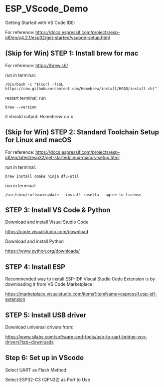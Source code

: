 # ESP_VScode_Demo

Getting Started with VS Code IDE: 

For reference: https://docs.espressif.com/projects/esp-idf/en/v4.2.1/esp32/get-started/vscode-setup.html

## (Skip for Win) STEP 1: Install brew for mac

For reference: https://brew.sh/

run in terminal: 

`/bin/bash -c "$(curl -fsSL https://raw.githubusercontent.com/Homebrew/install/HEAD/install.sh)"`

restart terminal, run

`brew --version`

it should output: Homebrew x.x.x

## (Skip for Win) STEP 2: Standard Toolchain Setup for Linux and macOS

For reference: https://docs.espressif.com/projects/esp-idf/en/latest/esp32/get-started/linux-macos-setup.html

run in terminal: 

`brew install cmake ninja dfu-util`

run in terminal: 

`/usr/sbin/softwareupdate --install-rosetta --agree-to-license`

## STEP 3: Install VS Code & Python

Download and install Visual Studio Code

https://code.visualstudio.com/download

Download and install Python

https://www.python.org/downloads/

## STEP 4: Install ESP 

Recommended way to install ESP-IDF Visual Studio Code Extension is by downloading it from VS Code Marketplace: 

https://marketplace.visualstudio.com/items?itemName=espressif.esp-idf-extension

## STEP 5: Install USB driver

Download universal drivers from: 

https://www.silabs.com/software-and-tools/usb-to-uart-bridge-vcp-drivers?tab=downloads


## Step 6: Set up in VScode
Select UART as Flash Method

Select ESP32-C3 (QFN32) as Port to Use